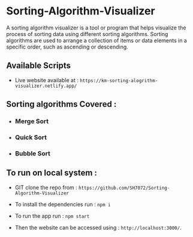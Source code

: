 # Sorting-Algorithm-Visualizer


A sorting algorithm visualizer is a tool or program that helps visualize the process of sorting data using different sorting algorithms. Sorting algorithms are used to arrange a collection of items or data elements in a specific order, such as ascending or descending.

## Available Scripts

* Live website available at : ```https://km-sorting-alogrithm-visualizer.netlify.app/```

## Sorting algorithms Covered :
* ###  Merge Sort
* ###  Quick Sort
* ###  Bubble Sort


## To run on local system :
* GIT clone the repo from : ```https://github.com/SH7072/Sorting-Algorithm-Visualizer```

* To install the dependencies run : ```npm i```

* To run the app run : ```npm start```

* Then the website can be accessed using : ```http://localhost:3000/```.
  
